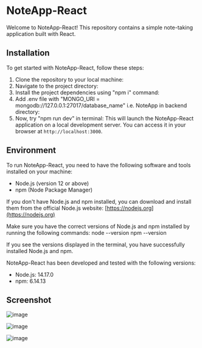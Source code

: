 # NoteApp-React
Welcome to NoteApp-React! This repository contains a simple note-taking application built with React.

## Installation
To get started with NoteApp-React, follow these steps:

1. Clone the repository to your local machine:
2. Navigate to the project directory:
3. Install the project dependencies using "npm i" command:
4. Add .env file with "MONGO_URI = mongodb://127.0.0.1:27017/database_name" i.e. NoteApp in backend directory:
5. Now, try "npm run dev" in terminal:
This will launch the NoteApp-React application on a local development server. You can access it in your browser at `http://localhost:3000`.

## Environment

To run NoteApp-React, you need to have the following software and tools installed on your machine:

- Node.js (version 12 or above)
- npm (Node Package Manager)

If you don't have Node.js and npm installed, you can download and install them from the official Node.js website: [https://nodejs.org](https://nodejs.org)

Make sure you have the correct versions of Node.js and npm installed by running the following commands:
node --version
npm --version

If you see the versions displayed in the terminal, you have successfully installed Node.js and npm.

NoteApp-React has been developed and tested with the following versions:
- Node.js: 14.17.0
- npm: 6.14.13

## Screenshot
![image](https://github.com/Rana0001/NoteApp-React/assets/51354885/6ae37916-aa19-4eaa-add2-998ff83272c8)

![image](https://github.com/Rana0001/NoteApp-React/assets/51354885/544e63f4-5a4b-49bf-95b6-3c8e2842bc3e)

![image](https://github.com/Rana0001/NoteApp-React/assets/51354885/70dbaa8a-5101-4288-a6ee-96089e06b4b3)




